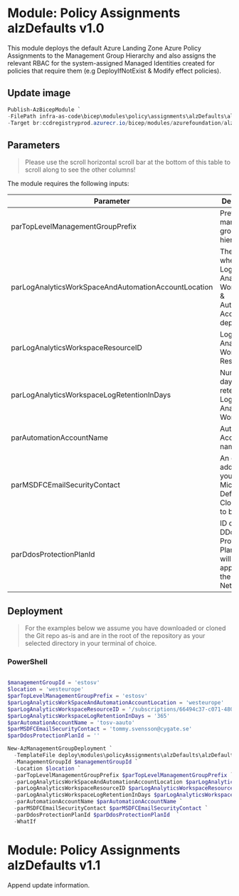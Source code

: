 # Module: Policy Assignments alzDefaults v1.0

This module deploys the default Azure Landing Zone Azure Policy Assignments to the Management Group Hierarchy and also assigns the relevant RBAC for the system-assigned Managed Identities created for policies that require them (e.g DeployIfNotExist & Modify effect policies).

## Update image

```powershell
Publish-AzBicepModule `
-FilePath infra-as-code\bicep\modules\policy\assignments\alzDefaults\alzDefaultPolicyAssignments.bicep `
-Target br:ccdregistryprod.azurecr.io/bicep/modules/azurefoundation/alzdefaultpolicyassignments:v1.0
```

## Parameters

> Please use the scroll horizontal scroll bar at the bottom of this table to scroll along to see the other columns!

The module requires the following inputs:

 | Parameter                                            | Description                                                                        | Requirement | Example                                                                                                                                               | Default Value                     |
 | ---------------------------------------------------- | ---------------------------------------------------------------------------------- | ----------- | ----------------------------------------------------------------------------------------------------------------------------------------------------- | --------------------------------- |
 | parTopLevelManagementGroupPrefix                     | Prefix for the management group hierarchy.                                         | Yes         | `alz`                                                                                                                                                 | `alz`                             |
 | parLogAnalyticsWorkSpaceAndAutomationAccountLocation | The region where the Log Analytics Workspace & Automation Account are deployed.    | Yes         | `eastus`                                                                                                                                              | `eastus`                          |
 | parLogAnalyticsWorkspaceResourceID                   | Log Analytics Workspace Resource ID                                                | Yes         | `/subscriptions/xxxxxxxx-xxxx-xxxx-xxxx-xxxxxxxxxxxx/resourceGroups/alz-logging/providers/Microsoft.OperationalInsights/workspaces/alz-log-analytics` | None                              |
 | parLogAnalyticsWorkspaceLogRetentionInDays           | Number of days of log retention for Log Analytics Workspace                        | Yes         | `365`                                                                                                                                                 | `365`                             |
 | parAutomationAccountName                             | Automation Account name                                                            | Yes         | `alz-automation-account`                                                                                                                              | `alz-automation-account`          |
 | parMSDFCEmailSecurityContact                         | An e-mail address that you want Microsoft Defender for Cloud alerts to be sent to. | Yes         | `security_contact@replace_me.com`                                                                                                                     | `security_contact@replace_me.com` |
 | parDdosProtectionPlanId                              | ID of the DDoS Protection Plan which will be applied to the Virtual Networks       | Yes         | `/subscriptions/xxxxxxxx-xxxx-xxxx-xxxx-xxxxxxxxxxxx/resourceGroups/Hub_Networking_POC/providers/Microsoft.Network/ddosProtectionPlans/alz-Ddos-Plan` | (empty string)                    |

## Deployment

> For the examples below we assume you have downloaded or cloned the Git repo as-is and are in the root of the repository as your selected directory in your terminal of choice.

### PowerShell

```powershell

$managementGroupId = 'estosv'
$location = 'westeurope'
$parTopLevelManagementGroupPrefix = 'estosv'
$parLogAnalyticsWorkSpaceAndAutomationAccountLocation = 'westeurope'
$parLogAnalyticsWorkspaceResourceID = '/subscriptions/66494c37-c071-4804-91c9-ef6b7b8b22ad/resourcegroups/tosv-mgmt/providers/microsoft.operationalinsights/workspaces/tosv-law'
$parLogAnalyticsWorkspaceLogRetentionInDays = '365'
$parAutomationAccountName = 'tosv-aauto'
$parMSDFCEmailSecurityContact = 'tommy.svensson@cygate.se'
$parDdosProtectionPlanId = ''

New-AzManagementGroupDeployment `
  -TemplateFile deploy\modules\policyAssignments\alzDefaults\alzDefaultPolicyAssignments.bicep `
  -ManagementGroupId $managementGroupId `
  -Location $location `
  -parTopLevelManagementGroupPrefix $parTopLevelManagementGroupPrefix `
  -parLogAnalyticsWorkSpaceAndAutomationAccountLocation $parLogAnalyticsWorkSpaceAndAutomationAccountLocation `
  -parLogAnalyticsWorkspaceResourceID $parLogAnalyticsWorkspaceResourceID `
  -parLogAnalyticsWorkspaceLogRetentionInDays $parLogAnalyticsWorkspaceLogRetentionInDays `
  -parAutomationAccountName $parAutomationAccountName `
  -parMSDFCEmailSecurityContact $parMSDFCEmailSecurityContact `
  -parDdosProtectionPlanId $parDdosProtectionPlanId  `
  -WhatIf
```

# Module: Policy Assignments alzDefaults v1.1
Append update information.